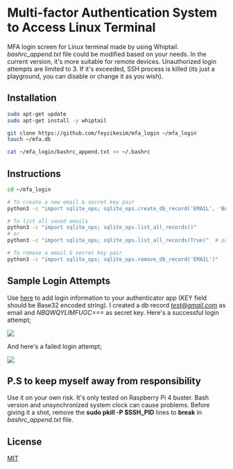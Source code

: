 # Multi-factor Authentication System to Access Linux Terminal

MFA login screen for Linux terminal made by using Whiptail. *bashrc_append.txt* file could be modified based on your needs. In the current version, it's more suitable for remote devices. Unauthorized login attempts are limited to 3. If it's exceeded, SSH process is killed (its just a playground, you can disable or change it as you wish).

## Installation

```bash
sudo apt-get update
sudo apt-get install -y whiptail

git clone https://github.com/feyzikesim/mfa_login ~/mfa_login
touch ~/mfa.db

cat ~/mfa_login/bashrc_append.txt >> ~/.bashrc
```

## Instructions
```bash
cd ~/mfa_login

# To create a new email & secret key pair
python3 -c "import sqlite_ops; sqlite_ops.create_db_record('EMAIL', 'BASE32 ENCODED STRING')"

# To list all saved emails
python3 -c "import sqlite_ops; sqlite_ops.list_all_records()"
# or
python3 -c "import sqlite_ops; sqlite_ops.list_all_records(True)"  # pass True to view emails with secret keys

# To remove a email & secret key pair
python3 -c "import sqlite_ops; sqlite_ops.remove_db_record('EMAIL')"
```

## Sample Login Attempts
Use [here](https://dan.hersam.com/tools/gen-qr-code.php) to add login information to your authenticator app (KEY field should be Base32 encoded string). I created a db record *test@gmail.com* as email and *NBQWQYLIMFUGC===* as secret key. Here's a successful login attempt;

![](https://github.com/feyzikesim/mfa_login/blob/main/pictures/successful_login.gif)

And here's a failed login attempt;

![](https://github.com/feyzikesim/mfa_login/blob/main/pictures/failed_login.gif)

## P.S to keep myself away from responsibility

Use it on your own risk. It's only tested on Raspberry Pi 4 buster. Bash version and unsynchronized system clock can cause problems. Before giving it a shot, remove the **sudo pkill -P $SSH_PID** lines to **break** in *bashrc_append.txt* file.

## License

[MIT](https://choosealicense.com/licenses/mit/)
